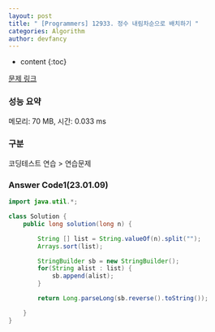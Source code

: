 ```yaml
---
layout: post
title: " [Programmers] 12933. 정수 내림차순으로 배치하기 "
categories: Algorithm
author: devfancy
---
```

* content
{:toc}

[문제 링크](https://school.programmers.co.kr/learn/courses/30/lessons/12933)

### 성능 요약

메모리: 70 MB, 시간: 0.033 ms

### 구분

코딩테스트 연습 > 연습문제

### Answer Code1(23.01.09)

``` java
import java.util.*;

class Solution {
    public long solution(long n) {

        String [] list = String.valueOf(n).split("");
        Arrays.sort(list);

        StringBuilder sb = new StringBuilder();
        for(String alist : list) {
            sb.append(alist);
        }

        return Long.parseLong(sb.reverse().toString());

    }
}
```
